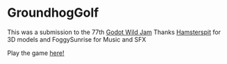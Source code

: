 # GroundhogGolf

This was a submission to the 77th [Godot Wild Jam](https://godotwildjam.com/)
Thanks [Hamsterspit](https://www.artstation.com/hamsterspit) for 3D models
and FoggySunrise for Music and SFX

Play the game [here!](https://ccpixel.itch.io/rickys-revenge)

